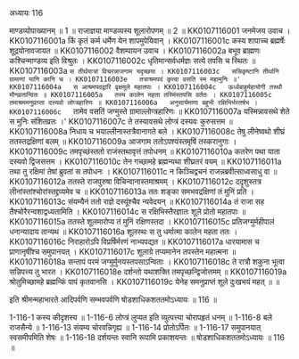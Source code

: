 अध्यायः 116

माण्डव्योपाख्यानम् ॥ 1 ॥ राजाज्ञया माण्डव्यस्य शूलारोपणम् ॥ 2 ॥
KK0107116001	जनमेजय उवाच ।
KK0107116001a	किं कृतं कर्म धर्मेण येन शापमुपेयिवान् ।
KK0107116001c	कस्य शापाच्च ब्रह्मर्षेः शूद्रयोनावजायत ॥
KK0107116002	वैशम्पायन उवाच ।
KK0107116002a	बभूव ब्राह्मणः कश्चिन्माण्डव्य इति विश्रुतः ।
KK0107116002c	धृतिमान्सर्वधर्मज्ञः सत्ये तपसि च स्थितः ॥
KK0107116003a	`स तीर्थयात्रां विचरन्नाजगाम यदृच्छया ।
KK0107116003c	सन्निकृष्टानि तीर्थानि ग्रामाणां यानि कानि च ।
KK0107116003e	तत्राश्रमपदं कृत्वा वसति स्म महामुनिः ॥'
KK0107116004a	स आश्रमपदद्वारि वृक्षमूले महातपाः ।
KK0107116004c	ऊर्ध्वबाहुर्महायोगी तस्थौ मौनव्रतान्वितः ॥
KK0107116005a	तस्य कालेन महता तस्मिंस्तपसि वर्ततः ।
KK0107116005c	तमाश्रममनुप्राप्ता दस्यवो लोप्त्रहारिणः ॥
KK0107116006a	अनुसार्यमाणा बहुभी रक्षिभिर्भरतर्षभ ।
KK0107116006c	`तामेव वसतिं जग्मुस्ते ग्रामाल्लोप्त्रहारिणः ॥
KK0107116007a	यस्मिन्नावसथे शेते स मुनिः संशितव्रतः ।'
KK0107116007c	ते तस्यावसथे लोप्त्रं दस्यवः कुरुसत्तम ॥
KK0107116008a	निधाय च भयाल्लीनास्तत्रैवानागते बले ।
KK0107116008c	तेषु लीनेष्वथो शीघ्रं ततस्तद्रक्षिणां बलम् ॥
KK0107116009a	आजगाम ततोऽपश्यंस्तमृषिं तस्करानुगाः ।
KK0107116009c	तमपृच्छंस्ततो राजंस्तथावृत्तं तपोधनम् ॥
KK0107116010a	कतरेण पथा याता दस्यवो द्विजसत्तम ।
KK0107116010c	तेन गच्छामहे ब्रह्मन्यथा शीघ्रतरं वयम् ॥
KK0107116011a	तथा तु रक्षिमां तेषां ब्रुवतां स तपोधनः ।
KK0107116011c	न किञ्चिद्वचनं राजन्नब्रवीत्साध्वसाधु वा ॥
KK0107116012a	ततस्ते राजपुरुषा विचिन्वानास्तमाश्रमम् ।
KK0107116012c	ददृशुस्तत्र लीनांस्तांश्चोरांस्तद्द्रव्यमेव च ॥
KK0107116013a	ततः शङ्का समभवद्रक्षिणां तं मुनिं प्रति ।
KK0107116013c	संयम्यैनं ततो राज्ञे दस्यूंश्चैव न्यवेदयन् ॥
KK0107116014a	तं राजा सह तैश्चोरैरन्वशाद्वध्यतामिति ।
KK0107116014c	स रक्षिभिस्तैरज्ञातः शूले प्रोतो महातपाः ॥
KK0107116015a	ततस्ते शूलमारोप्य तं मुनिं रक्षिणस्तदा ।
KK0107116015c	प्रतिजग्मुर्महीपालं धनान्यादाय तान्यथ ॥
KK0107116016a	शूलस्थः स तु धर्मात्मा कालेन महता ततः ।
KK0107116016c	निराहारोऽपि विप्रर्षिर्मरणं नाभ्यपद्यत ॥
KK0107116017a	धारयामास च प्राणानृषींश्च समुपानयत् ।
KK0107116017c	शूलाग्रे तप्यमानेन तपस्तेन महात्मना ॥
KK0107116018a	सन्तापं परमं जग्मुर्मुनयस्तपसाऽन्विताः ।
KK0107116018c	ते रात्रौ शकुना भूत्वा सन्निपत्त्य तु भारत ।
KK0107116018e	दर्शन्तो यथाशक्ति तमपृच्छन्द्विजोत्तमम् ॥
KK0107116019a	श्रोतुमिच्छामहे ब्रह्मन्किं पापं कृतवानसि ।
KK0107116019c	येनेह समनुप्राप्तं शूले दुःखभयं महत् ॥ ॥

इति श्रीमन्महाभारते आदिपर्वणि सम्भवपर्वणि षोडशाधिकशततमोऽध्यायः ॥ 116 ॥

1-116-1 कस्य कीदृशस्य ॥ 1-116-6 लोप्त्रं लुप्यत इति व्युत्पत्त्या चोरापहृतं धनम् ॥ 1-116-8 बले राजसैन्ये ॥ 1-116-13 संयम्य चोरवन्निगृह्य ॥ 1-116-14 प्रोतोऽर्पितः ॥ 1-116-17 समुपानयात् स्वसमीपमिति शेषः ॥ 1-116-18 दर्शयन्तः स्वानि रूपामि प्रकाशयन्तः ॥ षोडशाधिकशततमोऽध्यायः ॥ 116 ॥
